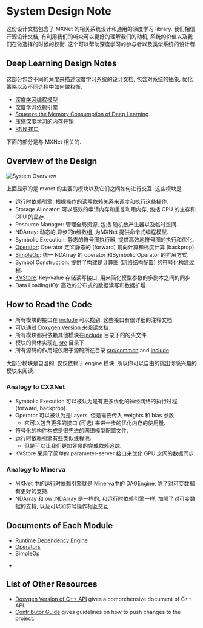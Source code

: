 # System Design Note

这份设计文档包含了 MXNet 的相关系统设计和通用的深度学习 library. 我们相信开源设计文档, 有利用我们的听众可以更好的理解我们的动机, 系统的价值以及我们在做选择的时候的权衡. 这个可以帮助深度学习的参与者以及类似系统的设计者.


## Deep Learning Design Notes

这部分包含不同的角度来描述深度学习系统的设计文档, 包含对系统的抽象, 优化策略以及不同选择中如何做权衡.

* [深度学习编程模型](program_model.md)
* [深度学习依赖引擎](note_engine.md)
* [Squeeze the Memory Consumption of Deep Learning](note_memory.md)
* [压缩深度学习的内存开销](note_data_loading.md)
* [RNN 接口](rnn_interface.md)

下面的部分是与 MXNet 相关的.

## Overview of the Design

![System Overview](https://raw.githubusercontent.com/dmlc/dmlc.github.io/master/img/mxnet/system/overview.png)

上面显示的是 mxnet 的主要的模块以及它们之间如何进行交互. 这些模块是

- [运行时依赖引擎](dep_engine.md): 根据操作的读写依赖关系来调度和执行这些操作.
- Storage Allocator: 可以高效的申请内存和重复利用内存, 包括 CPU 的主存和 GPU 的显存.
- Resource Manager: 管理全局资源, 包括 随机数产生器以及临时空间.
- NDArray: 动态的,异步的n维数组, 为MXNet 提供命令式编程模型.
- Symbolic Execution: 静态的符号图执行器, 提供高效地符号图的执行和优化.
- [Operator](operator.md): Operator 定义静态的 (forward) 前向计算和梯度计算 (backprop).
- [SimpleOp](operator_util.md): 统一 NDArray 的 operator 和Symbolic Operator 的扩展方式.
- Symbol Construction: 提供了构建是计算图 (网络结构配置) 的符号化构建过程.
- [KVStore](multi_node.md): Key-value 存储读写接口, 用来简化模型参数的多副本之间的同步.
- Data Loading(IO): 高效的分布式的数据读写和数据扩增.


## How to Read the Code
- 所有模块的接口在 [include](../../include) 可以找到, 这些接口有很详细的注释文档.
- 可以通过  [Doxygen Version](http://mxnet.io/doxygen) 来阅读文档.
- 所有模块都只依赖其他模块在[include](../../include) 目录下的的头文件.
- 模块的具体实现在 [src](../../src) 目录下.
- 所有源码的作用域仅限于源码所在目录  [src/common](../../src/common) and [include](../../include).

大部分模块是自洽的, 仅仅依赖于 engine 模块. 所以你可以自由的挑出你感兴趣的模块来阅读.

### Analogy to CXXNet
- Symbolic Execution 可以被认为是有更多优化的神经网络的执行过程 (forward,
  backprop).
-  Operator 可以被认为是Layers, 但是需要传入 weights 和 bias 参数.
	- 它可以包含更多的接口 (可选) 来进一步的优化内存的使用量.
- 符号化的构件构成是很先进的网络模型配置文件.
- 运行时依赖引擎有些类似线程池.
	- 但是可以让我们更加容易的完成依赖追踪.
- KVStore 采用了简单的 parameter-server 接口来优化 GPU 之间的数据同步.


### Analogy to Minerva
- MXNet 中的运行时依赖引擎就是 Minerva中的 DAGEngine, 除了对可变数据有更好的支持.
- NDArray 和 owl.NDArray 是一样的, 和运行时依赖引擎一样, 加强了对可变数据的支持, 以及可以和符号操作相互交互

Documents of Each Module
------------------------
* [Runtime Dependency Engine](engine.md)
* [Operators](operator.md)
* [SimpleOp](operator_util.md)
-

List of Other Resources
-----------------------
* [Doxygen Version of C++ API](http://mxnet.io/doxygen) gives a comprehensive document of C++ API.
* [Contributor Guide](../how_to/contribute.md) gives guidelines on how to push changes to the project.
